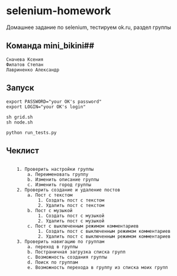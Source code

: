# selenium-homework #
Домашнее задание по selenium, тестируем ok.ru, раздел группы
## Команда mini_bikini##
```
Сначева Ксения
Филатов Степан
Лавриненко Александр
```

## Запуск ##
```
export PASSWORD="your OK's password"
export LOGIN="your OK's login"

sh grid.sh
sh node.sh

python run_tests.py

```
## Чеклист ##
```

	1. Проверить настройки группы
		a. Переименовать группу
		b. Изменить описание группы
		с. Изменить город группы
	2. Проверить создание и удаление постов
		a. Пост с текстом
			1. Создать пост с текстом
			2. Удалить пост с текстом
		b. Пост с музыкой
			1. Создать пост с музыкой
			2. Удалить пост с музыкой
		с. Пост с выключенным режимом комментариев
			1. Создать пост с выключенным режимом комментариев
			2. Удалить пост с выключенным режимом комментариев
	3. Проверить навигацию по группам
		а. переход в группы
		b. Постраничная загрузка списка групп
		c. Возможность создания группы
		d. Поиск по группам
		e. Возможность перехода в группу из списка моих групп

```
